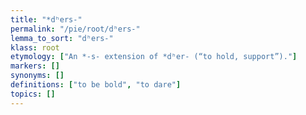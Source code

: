 ```yaml
---
title: "*dʰers-"
permalink: "/pie/root/dʰers-"
lemma_to_sort: "dʰers-"
klass: root
etymology: ["An *-s- extension of *dʰer- (“to hold, support”)."]
markers: []
synonyms: []
definitions: ["to be bold", "to dare"]
topics: []
---
```

